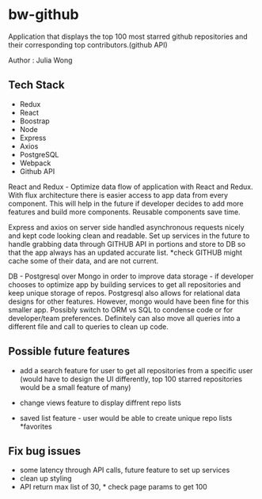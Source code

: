 # bw-github

Application that displays the top 100 most starred github repositories and their corresponding top contributors.(github API)

Author : Julia Wong


## Tech Stack

- Redux
- React
- Boostrap
- Node
- Express
- Axios
- PostgreSQL
- Webpack
- Github API

React and Redux - Optimize data flow of application with React and Redux. With flux architecture there is easier access to app data from every component. This will help in the future if developer decides to add more features and build more components.
Reusable components save time.

Express and axios on server side handled asynchronous requests nicely and kept code looking clean and readable. Set up services in the future to handle grabbing data through GITHUB API in portions and store to DB so that the app always has an updated accurate list. *check GITHUB might cache some of their data, and are not current.

DB - Postgresql over Mongo in order to improve data storage - if developer chooses to optimize app by building services to get all repositories and keep unique storage of repos. Postgresql also allows for relational data designs for other features. However, mongo would have been fine for this smaller app. Possibly switch to ORM vs SQL to condense code or for developer/team preferences. Definitely can also move all queries into a different file and call to queries to clean up code.



## Possible future features

- add a search feature for user to get all repositories from a specific user (would have to design the UI differently, top 100 starred repositories would be a small feature of many)

- change views feature to display diffrent repo lists

- saved list feature - user would be able to create unique repo lists *favorites


## Fix bug issues

- some latency through API calls, future feature to set up services
- clean up styling
- API return max list of 30, * check page params to get 100

